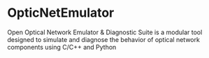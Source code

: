 # OpticNetEmulator
Open Optical Network Emulator &amp; Diagnostic Suite is a modular tool designed to simulate and diagnose the behavior of optical network components using C/C++ and Python
